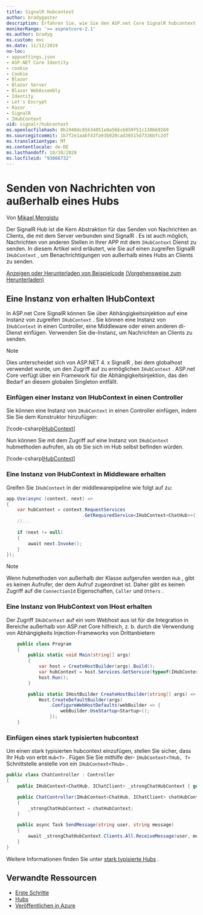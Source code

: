 ```yaml
---
title: SignalR Hubcontext
author: bradygaster
description: Erfahren Sie, wie Sie den ASP.net Core SignalR hubcontext-Dienst verwenden, um Benachrichtigungen von außerhalb eines Hubs an Clients zu senden.
monikerRange: '>= aspnetcore-2.1'
ms.author: bradyg
ms.custom: mvc
ms.date: 11/12/2019
no-loc:
- appsettings.json
- ASP.NET Core Identity
- cookie
- Cookie
- Blazor
- Blazor Server
- Blazor WebAssembly
- Identity
- Let's Encrypt
- Razor
- SignalR
- IHubContext
uid: signalr/hubcontext
ms.openlocfilehash: 0b1940dc85634051e8a566c6859f51c130b69269
ms.sourcegitcommit: 1b7f2e1aabf43fa93b920cad36515d7336bfc2df
ms.translationtype: MT
ms.contentlocale: de-DE
ms.lasthandoff: 10/30/2020
ms.locfileid: "93066732"
---
```

# <a name="send-messages-from-outside-a-hub"></a>Senden von Nachrichten von außerhalb eines Hubs

Von [Mikael Mengistu](https://twitter.com/MikaelM_12)

Der SignalR Hub ist die Kern Abstraktion für das Senden von Nachrichten an Clients, die mit dem Server verbunden sind SignalR . Es ist auch möglich, Nachrichten von anderen Stellen in Ihrer APP mit dem `IHubContext` Dienst zu senden. In diesem Artikel wird erläutert, wie Sie auf einen zugreifen SignalR `IHubContext` , um Benachrichtigungen von außerhalb eines Hubs an Clients zu senden.

[Anzeigen oder Herunterladen von Beispielcode](https://github.com/dotnet/AspNetCore.Docs/tree/master/aspnetcore/signalr/hubcontext/sample/) [(Vorgehensweise zum Herunterladen)](xref:index#how-to-download-a-sample)

## <a name="get-an-instance-of-no-locihubcontext"></a>Eine Instanz von erhalten IHubContext

In ASP.net Core SignalR können Sie über Abhängigkeitsinjektion auf eine Instanz von zugreifen `IHubContext` . Sie können eine Instanz von `IHubContext` in einen Controller, eine Middleware oder einen anderen di-Dienst einfügen. Verwenden Sie die-Instanz, um Nachrichten an Clients zu senden.

> [!NOTE]
> Dies unterscheidet sich von ASP.NET 4. x SignalR , bei dem globalhost verwendet wurde, um den Zugriff auf zu ermöglichen `IHubContext` . ASP.net Core verfügt über ein Framework für die Abhängigkeitsinjektion, das den Bedarf an diesem globalen Singleton entfällt.

### <a name="inject-an-instance-of-no-locihubcontext-in-a-controller"></a>Einfügen einer Instanz von IHubContext in einen Controller

Sie können eine Instanz von `IHubContext` in einen Controller einfügen, indem Sie Sie dem Konstruktor hinzufügen:

[!code-csharp[IHubContext](hubcontext/sample/Controllers/HomeController.cs?range=12-19,57)]

Nun können Sie mit dem Zugriff auf eine Instanz von `IHubContext` hubmethoden aufrufen, als ob Sie sich im Hub selbst befinden würden.

[!code-csharp[IHubContext](hubcontext/sample/Controllers/HomeController.cs?range=21-25)]

### <a name="get-an-instance-of-no-locihubcontext-in-middleware"></a>Eine Instanz von IHubContext in Middleware erhalten

Greifen Sie `IHubContext` in der middlewarepipeline wie folgt auf zu:

```csharp
app.Use(async (context, next) =>
{
    var hubContext = context.RequestServices
                            .GetRequiredService<IHubContext<ChatHub>>();
    //...
    
    if (next != null)
    {
        await next.Invoke();
    }
});
```

> [!NOTE]
> Wenn hubmethoden von außerhalb der Klasse aufgerufen werden `Hub` , gibt es keinen Aufrufer, der dem Aufruf zugeordnet ist. Daher gibt es keinen Zugriff auf die `ConnectionId` Eigenschaften, `Caller` und `Others` .

### <a name="get-an-instance-of-no-locihubcontext-from-ihost"></a>Eine Instanz von IHubContext von IHost erhalten

Der Zugriff `IHubContext` auf ein vom Webhost aus ist für die Integration in Bereiche außerhalb von ASP.net Core hilfreich, z. b. durch die Verwendung von Abhängigkeits Injection-Frameworks von Drittanbietern

```csharp
    public class Program
    {
        public static void Main(string[] args)
        {
            var host = CreateHostBuilder(args).Build();
            var hubContext = host.Services.GetService(typeof(IHubContext<ChatHub>));
            host.Run();
        }

        public static IHostBuilder CreateHostBuilder(string[] args) =>
            Host.CreateDefaultBuilder(args)
                .ConfigureWebHostDefaults(webBuilder => {
                    webBuilder.UseStartup<Startup>();
                });
    }
```

### <a name="inject-a-strongly-typed-hubcontext"></a>Einfügen eines stark typisierten hubcontext

Um einen stark typisierten hubcontext einzufügen, stellen Sie sicher, dass Ihr Hub von erbt `Hub<T>` . Fügen Sie Sie mithilfe der- `IHubContext<THub, T>` Schnittstelle anstelle von ein `IHubContext<THub>` .

```csharp
public class ChatController : Controller
{
    public IHubContext<ChatHub, IChatClient> _strongChatHubContext { get; }

    public ChatController(IHubContext<ChatHub, IChatClient> chatHubContext)
    {
        _strongChatHubContext = chatHubContext;
    }

    public async Task SendMessage(string user, string message)
    {
        await _strongChatHubContext.Clients.All.ReceiveMessage(user, message);
    }
}
```

Weitere Informationen finden Sie unter [stark typisierte Hubs](xref:signalr/hubs#strongly-typed-hubs) .

## <a name="related-resources"></a>Verwandte Ressourcen

* [Erste Schritte](xref:tutorials/signalr)
* [Hubs](xref:signalr/hubs)
* [Veröffentlichen in Azure](xref:signalr/publish-to-azure-web-app)
